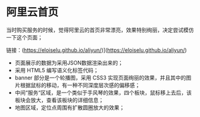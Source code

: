 # 阿里云首页

当时购买服务的时候，觉得阿里云的首页非常漂亮，效果特别绚丽，决定尝试模仿一下这个页面；

链接：(https://eloiselu.github.io/aliyun/)](https://eloiselu.github.io/aliyun/)

- 页面展示的数据为采用JSON数据渲染出来的；
- 采用 HTML5 编写语义化标签代码；
- banner 部分是一个轮播图，采用 CSS3 实现页面绚丽的效果，并且其中的图片根据鼠标的移动，有一种不同深度层次感的偏移感；
- 中间“服务“区域，是一个类似于手风琴的效果，四个板块，鼠标移上去后，该板块会放大，查看该板块的详细信息；
- 地图区域，定位点周围有扩散圆圈放大的效果；
